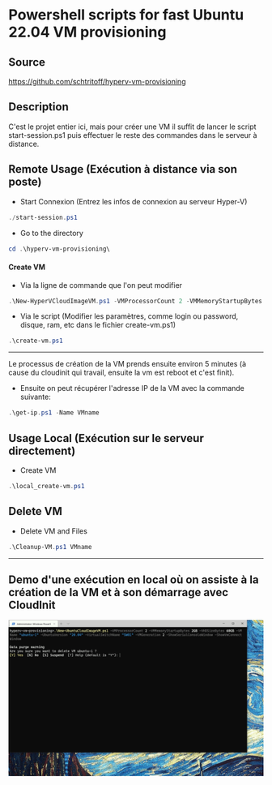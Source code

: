 # Powershell scripts for fast Ubuntu 22.04 VM provisioning

## Source

https://github.com/schtritoff/hyperv-vm-provisioning

## Description

C'est le projet entier ici, mais pour créer une VM il suffit de lancer le script start-session.ps1 puis effectuer le reste des commandes dans le serveur à distance.

## Remote Usage (Exécution à distance via son poste)

- Start Connexion (Entrez les infos de connexion au serveur Hyper-V)
```powershell
./start-session.ps1
```

- Go to the directory
```powershell
cd .\hyperv-vm-provisioning\
```
#### Create VM 

- Via la ligne de commande que l'on peut modifier 
```powershell
.\New-HyperVCloudImageVM.ps1 -VMProcessorCount 2 -VMMemoryStartupBytes 2GB -VHDSizeBytes 60GB -VMName "ubuntu-100" -ImageVersion "22.04" -VMGeneration 2 -VirtualSwitchName "NIC 2 - VM" -VMMachine_StoragePath "H:\hyperv" -GuestAdminUsername "axel" -GuestAdminPassword "axel"
```

- Via le script (Modifier les paramètres, comme login ou password, disque, ram, etc dans le fichier create-vm.ps1)
```powershell
.\create-vm.ps1
```
---
Le processus de création de la VM prends ensuite environ 5 minutes (à cause du cloudinit qui travail, ensuite la vm est reboot et c'est finit).

- Ensuite on peut récupérer l'adresse IP de la VM avec la commande suivante:
```powershell
.\get-ip.ps1 -Name VMname
```

## Usage Local (Exécution sur le serveur directement)

- Create VM
```powershell
.\local_create-vm.ps1
```

## Delete VM

- Delete VM and Files
```powershell
.\Cleanup-VM.ps1 VMname
```


---

## Demo d'une exécution en local où on assiste à la création de la VM et à son démarrage avec CloudInit

![](intro.gif)


